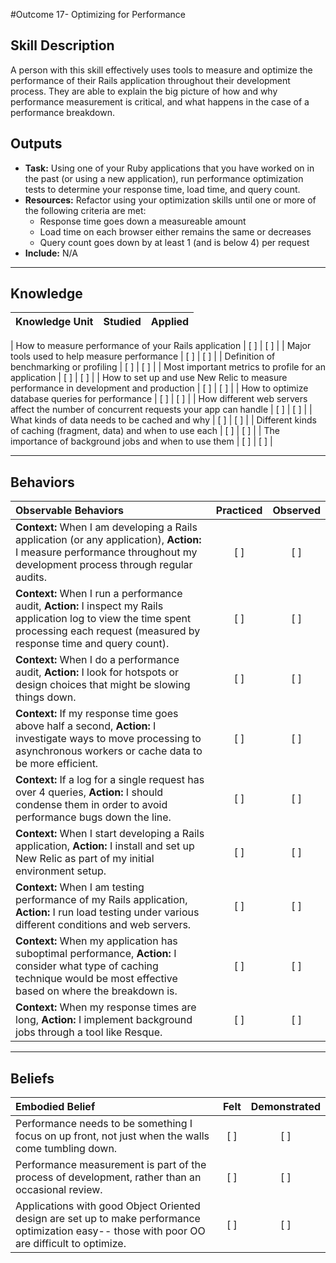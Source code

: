 #Outcome 17- Optimizing for Performance

Skill Description
----------
A person with this skill effectively uses tools to measure and optimize the performance of their Rails application throughout their development process. They are able to explain the big picture of how and why performance measurement is critical, and what happens in the case of a performance breakdown. 

Outputs
----------
- **Task:** Using one of your Ruby applications that you have worked on in the past (or using a new application), run performance optimization tests to determine your response time, load time, and query count. 
- **Resources:** Refactor using your optimization skills until one or more of the following criteria are met:
  - Response time goes down a measureable amount
  - Load time on each browser either remains the same or decreases
  - Query count goes down by at least 1 (and is below 4) per request
- **Include:** N/A

----------


## **Knowledge**


| Knowledge Unit   |      Studied      | Applied |
|:-------------|:------------------:|:--------:|

| How to measure performance of your Rails application | [ ] | [ ]  |
| Major tools used to help measure performance | [ ] | [ ]  |
| Definition of benchmarking or profiling | [ ] | [ ]  |
| Most important metrics to profile for an application | [ ] | [ ]  |
| How to set up and use New Relic to measure performance in development and production | [ ] | [ ]  |
| How to optimize database queries for performance | [ ] | [ ]  |
| How different web servers affect the number of concurrent requests your app can handle | [ ] | [ ]  |
| What kinds of data needs to be cached and why | [ ] | [ ]  |
| Different kinds of caching (fragment, data) and when to use each | [ ] | [ ]  |
| The importance of background jobs and when to use them | [ ] | [ ]  |

----------


## **Behaviors**


| Observable Behaviors  |      Practiced | Observed |
|:-------------|:------------------:|:--------:|
| **Context:** When I am developing a Rails application (or any application), **Action:** I measure performance throughout my development process through regular audits.  | [ ] | [ ]  |
| **Context:** When I run a performance audit, **Action:** I inspect my Rails application log to view the time spent processing each request (measured by response time and query count).  | [ ] | [ ]  |
| **Context:** When I do a performance audit, **Action:** I look for hotspots or design choices that might be slowing things down.  | [ ] | [ ]  |
| **Context:** If my response time goes above half a second, **Action:** I investigate ways to move processing to asynchronous workers or cache data to be more efficient.  | [ ] | [ ]  |
| **Context:** If a log for a single request has over 4 queries, **Action:** I should condense them in order to avoid performance bugs down the line.  | [ ] | [ ]  |
| **Context:** When I start developing a Rails application, **Action:** I install and set up New Relic as part of my initial environment setup.  | [ ] | [ ]  |
| **Context:** When I am testing performance of my Rails application, **Action:** I run load testing under various different conditions and web servers.  | [ ] | [ ]  |
| **Context:** When my application has suboptimal performance, **Action:** I consider what type of caching technique would be most effective based on where the breakdown is.  | [ ] | [ ]  |
| **Context:** When my response times are long, **Action:** I implement background jobs through a tool like Resque.  | [ ] | [ ]  |


----------


## **Beliefs**


| Embodied Belief   |      Felt      | Demonstrated |
|:-------------|:------------------:|:--------:|
| Performance needs to be something I focus on up front, not just when the walls come tumbling down. | [ ] | [ ]  |
| Performance measurement is part of the process of development, rather than an occasional review. | [ ] | [ ]  |
| Applications with good Object Oriented design are set up to make performance optimization easy-- those with poor OO are difficult to optimize. | [ ] | [ ]  |
